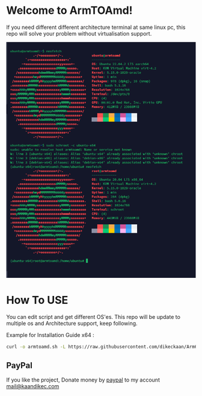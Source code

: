 
# Welcome to ArmTOAmd!

If you need different different architecture terminal at same linux pc, this repo will solve your problem without virtualisation support.

![Arm To Amd](https://raw.githubusercontent.com/dikeckaan/Arm64TOAmd64/main/ArmTOAmd.png)

# How To USE

You can edit script and  get different OS'es. This repo will be update to multiple os and Architecture support, keep following.

Example for Installation Guide x64 :

```bash
curl -o armtoamd.sh -L https://raw.githubusercontent.com/dikeckaan/Arm64TOAmd64/main/armtoamd.sh && chmod +x armtoamd.sh && sudo ./armtoamd.sh 
```

## PayPal

If you like the project, Donate money by [paypal](https://www.paypal.me/kaandikec/) to my account [mail@kaandikec.com](https://www.paypal.me/kaandikec/)
